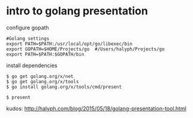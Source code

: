 # intro to golang presentation

configure gopath
```
#Golang settings
export PATH=$PATH:/usr/local/opt/go/libexec/bin
export GOPATH=$HOME/Projects/go  #/Users/halyph/Projects/go
export PATH=$PATH:$GOPATH/bin
```

install dependencies
```
$ go get golang.org/x/net
$ go get golang.org/x/tools
$ go install golang.org/x/tools/cmd/present
```

```
$ present
```

kudos: http://halyph.com/blog/2015/05/18/golang-presentation-tool.html
